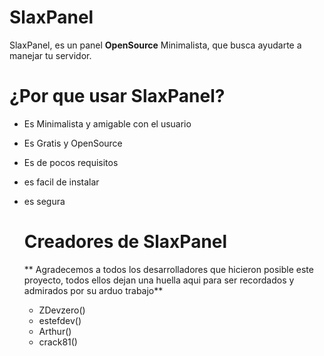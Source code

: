 # SlaxPanel

SlaxPanel, es un panel **OpenSource** Minimalista, que busca ayudarte a manejar tu servidor.

# ¿Por que usar SlaxPanel?

- Es Minimalista y amigable con el usuario
- Es Gratis y OpenSource
- Es de pocos requisitos
- es facil de instalar
- es segura

  # Creadores de SlaxPanel

  ** Agradecemos a todos los desarrolladores que hicieron posible este proyecto, todos ellos dejan una
  huella aqui para ser recordados y admirados por su arduo trabajo**

  - ZDevzero()
  - estefdev()
  - Arthur()
  - crack81()
  

